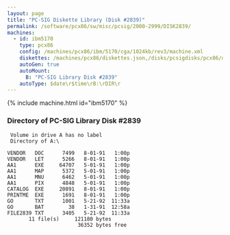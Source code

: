 ```yaml
---
layout: page
title: "PC-SIG Diskette Library (Disk #2839)"
permalink: /software/pcx86/sw/misc/pcsig/2000-2999/DISK2839/
machines:
  - id: ibm5170
    type: pcx86
    config: /machines/pcx86/ibm/5170/cga/1024kb/rev3/machine.xml
    diskettes: /machines/pcx86/diskettes.json,/disks/pcsigdisks/pcx86/diskettes.json
    autoGen: true
    autoMount:
      B: "PC-SIG Library Disk #2839"
    autoType: $date\r$time\rB:\rDIR\r
---
```


{% include machine.html id="ibm5170" %}

### Directory of PC-SIG Library Disk #2839

     Volume in drive A has no label
     Directory of A:\

    VENDOR   DOC      7499   8-01-91   1:00p
    VENDOR   LET      5266   8-01-91   1:00p
    AA1      EXE     64707   5-01-91   1:00p
    AA1      MAP      5372   5-01-91   1:00p
    AA1      MNU      6462   5-01-91   1:00p
    AA1      PIX      4848   5-01-91   1:00p
    CATALOG  EXE     20891   8-01-91   1:00p
    PRINTME  EXE      1691   8-01-91   1:00p
    GO       TXT      1001   5-21-92  11:33a
    GO       BAT        38   1-31-91  12:58a
    FILE2839 TXT      3405   5-21-92  11:33a
           11 file(s)     121180 bytes
                           36352 bytes free
